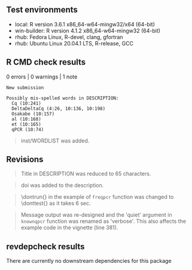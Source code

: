 ## Test environments

* local: R version 3.6.1 x86_64-w64-mingw32/x64 (64-bit)
* win-builder: R version 4.1.2 x86_64-w64-mingw32 (64-bit)
* rhub: Fedora Linux, R-devel, clang, gfortran
* rhub: Ubuntu Linux 20.04.1 LTS, R-release, GCC

## R CMD check results

0 errors | 0 warnings | 1 note 

```
New submission

Possibly mis-spelled words in DESCRIPTION:
  Cq (10:241)
  DeltaDeltaCq (4:26, 10:136, 10:198)
  Osakabe (10:157)
  al (10:168)
  et (10:165)
  qPCR (10:74)
```
> inst/WORDLIST was added.

## Revisions

> Title in DESCRIPTION was reduced to 65 characters.

> doi was added to the description.

> \dontrun{} in the example of `freqpcr` function was changed to \donttest{} as it takes 6 sec.

> Message output was re-designed and the 'quiet' argument in `knownqpcr` function was renamed as 'verbose'. This also affects the example code in the vignette (line 381).

## revdepcheck results

There are currently no downstream dependencies for this package
